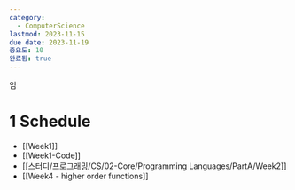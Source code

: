 ```yaml
---
category:
  - ComputerScience
lastmod: 2023-11-15
due date: 2023-11-19
중요도: 10
완료됨: true
---
```

임
# 1 Schedule
- [[Week1]]
- [[Week1-Code]]
- [[스터디/프로그래밍/CS/02-Core/Programming Languages/PartA/Week2]]
- [[Week4 - higher order functions]]